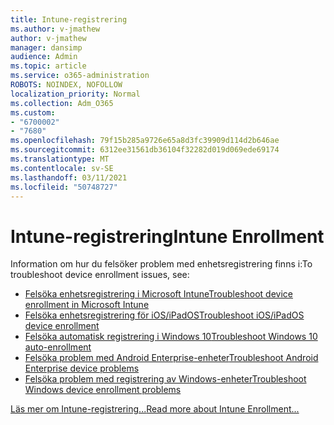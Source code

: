 ```yaml
---
title: Intune-registrering
ms.author: v-jmathew
author: v-jmathew
manager: dansimp
audience: Admin
ms.topic: article
ms.service: o365-administration
ROBOTS: NOINDEX, NOFOLLOW
localization_priority: Normal
ms.collection: Adm_O365
ms.custom:
- "6700002"
- "7680"
ms.openlocfilehash: 79f15b285a9726e65a8d3fc39909d114d2b646ae
ms.sourcegitcommit: 6312ee31561db36104f32282d019d069ede69174
ms.translationtype: MT
ms.contentlocale: sv-SE
ms.lasthandoff: 03/11/2021
ms.locfileid: "50748727"
---
```

# <a name="intune-enrollment"></a><span data-ttu-id="10f59-102">Intune-registrering</span><span class="sxs-lookup"><span data-stu-id="10f59-102">Intune Enrollment</span></span>

<span data-ttu-id="10f59-103">Information om hur du felsöker problem med enhetsregistrering finns i:</span><span class="sxs-lookup"><span data-stu-id="10f59-103">To troubleshoot device enrollment issues, see:</span></span>

- [<span data-ttu-id="10f59-104">Felsöka enhetsregistrering i Microsoft Intune</span><span class="sxs-lookup"><span data-stu-id="10f59-104">Troubleshoot device enrollment in Microsoft Intune</span></span>](https://docs.microsoft.com/troubleshoot/mem/intune/troubleshoot-device-enrollment-in-intune)
- [<span data-ttu-id="10f59-105">Felsöka enhetsregistrering för iOS/iPadOS</span><span class="sxs-lookup"><span data-stu-id="10f59-105">Troubleshoot iOS/iPadOS device enrollment</span></span>](https://docs.microsoft.com/mem/intune/enrollment/troubleshoot-ios-enrollment-errors)
- [<span data-ttu-id="10f59-106">Felsöka automatisk registrering i Windows 10</span><span class="sxs-lookup"><span data-stu-id="10f59-106">Troubleshoot Windows 10 auto-enrollment</span></span>](https://docs.microsoft.com/mem/intune/enrollment/troubleshoot-windows-auto-enrollment)
- [<span data-ttu-id="10f59-107">Felsöka problem med Android Enterprise-enheter</span><span class="sxs-lookup"><span data-stu-id="10f59-107">Troubleshoot Android Enterprise device problems</span></span>](https://docs.microsoft.com/troubleshoot/mem/intune/troubleshoot-android-enrollment)
- [<span data-ttu-id="10f59-108">Felsöka problem med registrering av Windows-enheter</span><span class="sxs-lookup"><span data-stu-id="10f59-108">Troubleshoot Windows device enrollment problems</span></span>](https://docs.microsoft.com/troubleshoot/mem/intune/troubleshoot-windows-enrollment-errors)

[<span data-ttu-id="10f59-109">Läs mer om Intune-registrering...</span><span class="sxs-lookup"><span data-stu-id="10f59-109">Read more about Intune Enrollment...</span></span>](https://docs.microsoft.com/mem/intune/enrollment/)
